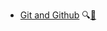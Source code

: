 * [Git and Github](./gitAndGithub/)
  <trigger for="pop:gitAndGithub-preview">:mag:</trigger>[:scroll:](gitAndGithub/print.html)

<popover id="pop:gitAndGithub-preview" title="Git and Github :mag:" placement="right">
  <div slot="content">
    <include src="preview.md" />
  </div>
</popover>
